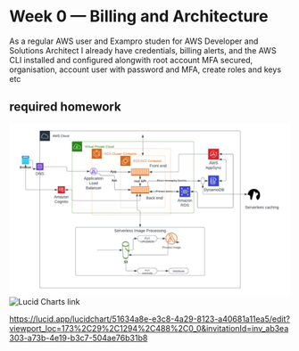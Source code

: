 # Week 0 — Billing and Architecture


As a regular AWS user and Exampro studen for AWS Developer and Solutions Architect I already have credentials, billing alerts, and the AWS CLI installed and configured alongwith root account MFA secured, organisation, account user with password and MFA, create roles and keys etc 
## required homework

![Crudder logical design](../_docs/assets/Crudder.png)
![Lucid Charts link](https://lucid.app/lucidchart/51634a8e-e3c8-4a29-8123-a40681a11ea5/edit?viewport_loc=173%2C29%2C1294%2C488%2C0_0&invitationId=inv_ab3ea303-a73b-4e19-b3c7-504ae76b31b8)

https://lucid.app/lucidchart/51634a8e-e3c8-4a29-8123-a40681a11ea5/edit?viewport_loc=173%2C29%2C1294%2C488%2C0_0&invitationId=inv_ab3ea303-a73b-4e19-b3c7-504ae76b31b8


